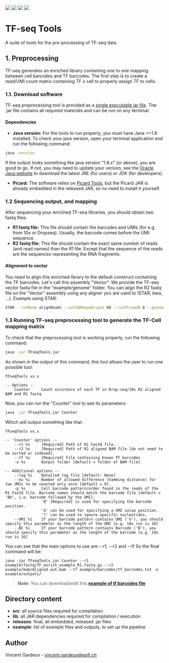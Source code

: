 ![](https://img.shields.io/badge/build-passing-green.svg)
![](https://img.shields.io/badge/version-1.0.0-blue.svg)
![](https://img.shields.io/badge/picard-2.9.0-blue.svg)
![](https://img.shields.io/badge/java-1.8-red.svg)

# TF-seq Tools
A suite of tools for the pre-processing of TF-seq data

## 1. Preprocessing
TF-seq generates an enriched library containing one to one mapping between cell barcodes and TF barcodes.
The first step is to create a read/UMI count matrix containing TF x cell to properly assign TF to cells.

### 1.1. Download software
TF-seq preprocessing tool is provided as a [single executable jar file](../master/releases/TFseqTools-1.0.jar?raw=true).
The .jar file contains all required materials and can be run on any terminal.

#### Dependencies
- **Java version:**
For the tools to run properly, you must have Java >=1.8 installed. 
To check your java version, open your terminal application and run the following command:

```bash
java -version
```

If the output looks something like java version "1.8.x" (or above), you are good to go. 
If not, you may need to update your version; see the [Oracle Java website](http://www.oracle.com/technetwork/java/javase/downloads/) to download the latest JRE (for users) or JDK (for developers).

- **Picard:**
The software relies on [Picard Tools](http://broadinstitute.github.io/picard/), but the Picard JAR is already embedded in the released JAR, so no need to install it yourself.

### 1.2 Sequencing output, and mapping
After sequencing your enriched TF-seq libraries, you should obtain two fastq files: 
- **R1 fastq file:** This file should contain the barcodes and UMIs (for e.g. from 10x or Dropseq). Usually, the barcode comes before the UMI sequence.
- **R2 fastq file:** This file should contain the exact same number of reads (and read names) than the R1 file. Except that the sequence of the reads are the sequences representing the RNA fragments.

#### Alignment to vector
You need to align this enriched library to the default construct containing the TF barcodes. Let's call this assembly "Vector". We provide the TF-seq vector fasta file in the "example/genome" folder.
You can align the R2 fastq file on the "Vector" assembly using any aligner you are used to (STAR, bwa, ...).
Example using STAR:

```bash
STAR --runMode alignReads --outSAMmapqUnique 60 --runThreadN 8 --genomeDir example/genome/Vector/STAR_Index --outFilterMultimapNmax 1 --readFilesCommand zcat --outSAMtype BAM Unsorted --outFileNamePrefix example/bam/ --readFilesIn example/fastq/TF_enrich_example_R2.fastq.gz
```

### 1.3 Running TF-seq preprocessing tool to generate the TF-Cell mapping matrix
To check that the preprocessing tool is working properly, run the following command:

```bash
java -jar TFseqTools.jar
```
As shown in the output of this command, this tool allows the user to run one possible tool:

```
TFseqTools vx.x

-- Options --
	Counter		Count occurence of each TF in Drop-seq/10x R2 aligned BAM and R1 fastq
```

Now, you can run the "Counter" tool to see its parameters:

```bash
java -jar TFseqTools.jar Counter
```

Which will output something like that:

```
TFseqTools vx.x

-- 'Counter' options --
	--r1 %s 	[Required] Path of R1 FastQ file.
	--r2 %s 	[Required] Path of R2 aligned BAM file [do not need to be sorted or indexed].
	--tf %s 	[Required] File containing known TF barcodes
	-o %s 		Output folder [default = folder of BAM file]

-- Additional options --
	--log %i 	Detailed log file [default: None]
	--nu %i 	Number of allowed difference (hamming distance) for two UMIs to be counted only once [default = 0].
	-p %s 		Cell barcode pattern/order found in the reads of the R1 FastQ file. Barcode names should match the barcode file [default = 'BU', i.e. barcode followed by the UMI].
				'B' [Required] is used for specifying the barcode position.
				'U' can be used for specifying a UMI value position.
				'?' can be used to ignore specific nucleotides.
	--UMI %i 	If your barcode pattern contains UMI ('U'), you should specify this parameter as the length of the UMI [e.g. 10x run is 10]
	--BC %i 	If your barcode pattern contains Barcode ('B'), you should specify this parameter as the length of the barcode [e.g. 10x run is 16]
```

You can see that the main options to use are --r1, --r2 and --tf
So the final command will be:
```
java -jar TFseqTools.jar Counter --r1 example/fastq/TF_enrich_example_R1.fastq.gz --r2 example/bam/Aligned.out.bam --tf example/barcodes/tf_barcodes.txt -o example/outputs/
```

> **Note:** You can download/edit this **[example of tf barcodes file](../master/example/barcodes/tf_barcodes.txt)**

## Directory content
* **src**: all source files required for compilation
* **lib**: all JAR dependencies required for compilation / execution
* **releases**: final, all embedded, released .jar files
* **example**: list of example files and outputs, to set up the pipeline

## Author
Vincent Gardeux - vincent.gardeux@epfl.ch
